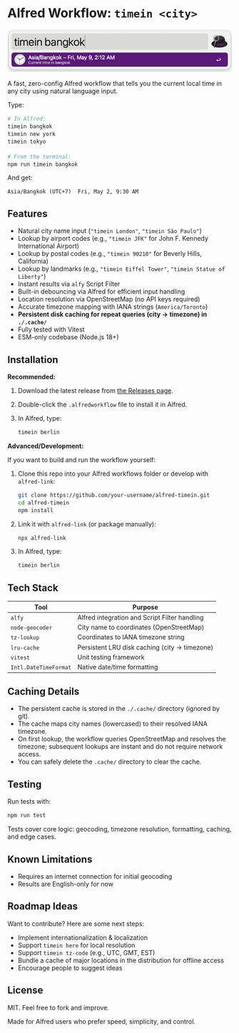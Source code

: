 # Alfred Workflow: `timein <city>`

<p align="center">
  <img src="docs/timein-screenshot.png" alt="Alfred Timein Workflow Screenshot" width="600" />
</p>

A fast, zero-config Alfred workflow that tells you the current local time in any city using natural language input.

Type:

```bash
# In Alfred:
timein bangkok
timein new york
timein tokyo

# From the terminal:
npm run timein bangkok
```

And get:

```text
Asia/Bangkok (UTC+7)  Fri, May 2, 9:30 AM
```

## Features

- Natural city name input (`"timein London"`, `"timein São Paulo"`)
- Lookup by airport codes (e.g., `"timein JFK"` for John F. Kennedy International Airport)
- Lookup by postal codes (e.g., `"timein 90210"` for Beverly Hills, California)
- Lookup by landmarks (e.g., `"timein Eiffel Tower"`, `"timein Statue of Liberty"`)
- Instant results via `alfy` Script Filter
- Built-in debouncing via Alfred for efficient input handling
- Location resolution via OpenStreetMap (no API keys required)
- Accurate timezone mapping with IANA strings (`America/Toronto`)
- **Persistent disk caching for repeat queries (city → timezone) in `./.cache/`**
- Fully tested with Vitest
- ESM-only codebase (Node.js 18+)

## Installation

**Recommended:**

1. Download the latest release from [the Releases page](https://github.com/loginx/alfred-timein/releases/latest).
2. Double-click the `.alfredworkflow` file to install it in Alfred.
3. In Alfred, type:

    ```bash
    timein berlin
    ```

**Advanced/Development:**

If you want to build and run the workflow yourself:

1. Clone this repo into your Alfred workflows folder or develop with `alfred-link`:

    ```bash
    git clone https://github.com/your-username/alfred-timein.git
    cd alfred-timein
    npm install
    ```

2. Link it with `alfred-link` (or package manually):

    ```bash
    npx alfred-link
    ```

3. In Alfred, type:

    ```bash
    timein berlin
    ```

## Tech Stack

| Tool         | Purpose                            |
|--------------|------------------------------------|
| `alfy`       | Alfred integration and Script Filter handling |
| `node-geocoder` | City name to coordinates (OpenStreetMap) |
| `tz-lookup` | Coordinates to IANA timezone string |
| `lru-cache` | Persistent LRU disk caching (city → timezone) |
| `vitest`    | Unit testing framework |
| `Intl.DateTimeFormat` | Native date/time formatting |

## Caching Details

- The persistent cache is stored in the `./.cache/` directory (ignored by git).
- The cache maps city names (lowercased) to their resolved IANA timezone.
- On first lookup, the workflow queries OpenStreetMap and resolves the timezone; subsequent lookups are instant and do not require network access.
- You can safely delete the `.cache/` directory to clear the cache.

## Testing

Run tests with:

```bash
npm run test
```

Tests cover core logic: geocoding, timezone resolution, formatting, caching, and edge cases.

## Known Limitations

- Requires an internet connection for initial geocoding
- Results are English-only for now

## Roadmap Ideas

Want to contribute? Here are some next steps:

- Implement internationalization & localization
- Support `timein here` for local resolution
- Support `timein tz-code` (e.g., UTC, GMT, EST)
- Bundle a cache of major locations in the distribution for offline access
- Encourage people to suggest ideas

## License

MIT. Feel free to fork and improve.

Made for Alfred users who prefer speed, simplicity, and control.